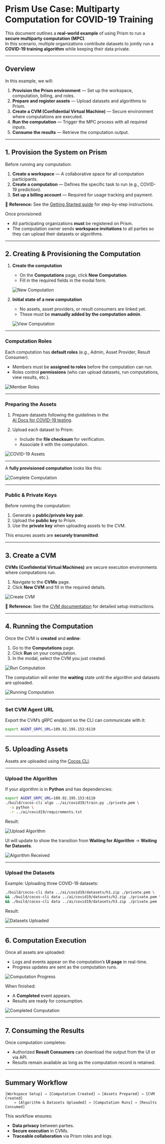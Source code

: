 # Prism Use Case: Multiparty Computation for COVID-19 Training

This document outlines a **real-world example** of using Prism to run a **secure multiparty computation (MPC)**.  
In this scenario, multiple organizations contribute datasets to jointly run a **COVID-19 training algorithm** while keeping their data private.

---

## Overview

In this example, we will:

1. **Provision the Prism environment** — Set up the workspace, computation, billing, and roles.
2. **Prepare and register assets** — Upload datasets and algorithms to Prism.
3. **Create a CVM (Confidential Virtual Machine)** — Secure environment where computations are executed.
4. **Run the computation** — Trigger the MPC process with all required inputs.
5. **Consume the results** — Retrieve the computation output.

---

## 1. Provision the System on Prism

Before running any computation:

1. **Create a workspace** — A collaborative space for all computation participants.
2. **Create a computation** — Defines the specific task to run (e.g., COVID-19 prediction).
3. **Set up a billing account** — Required for usage tracking and payment.

📖 **Reference:** See the [Getting Started guide](/docs/getting-started.md) for step-by-step instructions.

Once provisioned:

- All participating organizations **must** be registered on Prism.
- The computation owner sends **workspace invitations** to all parties so they can upload their datasets or algorithms.

---

## 2. Creating & Provisioning the Computation

1. **Create the computation**
   - On the **Computations** page, click **New Computation**.
   - Fill in the required fields in the modal form.

   ![New Computation](img/usecase/new_comp.png)

2. **Initial state of a new computation**
   - No assets, asset providers, or result consumers are linked yet.
   - These must be **manually added by the computation admin**.

   ![View Computation](img/usecase/view_comp.png)

---

### Computation Roles

Each computation has **default roles** (e.g., Admin, Asset Provider, Result Consumer).

- Members must be **assigned to roles** before the computation can run.
- Roles control **permissions** (who can upload datasets, run computations, view results, etc.).

![Member Roles](img/usecase/member_roles.png)

---

### Preparing the Assets

1. Prepare datasets following the guidelines in the  
   [AI Docs for COVID-19 testing](https://github.com/ultravioletrs/ai/tree/main/covid19#testing-with-cocos).

2. Upload each dataset to Prism:
   - Include the **file checksum** for verification.
   - Associate it with the computation.

![COVID-19 Assets](img/usecase/datasets.png)

---

A **fully provisioned computation** looks like this:

![Complete Computation](img/usecase/complete_computation.png)

---

### Public & Private Keys

Before running the computation:

1. Generate a **public/private key pair**.
2. Upload the **public key** to Prism.
3. Use the **private key** when uploading assets to the CVM.

This ensures assets are **securely transmitted**.

---

## 3. Create a CVM

**CVMs (Confidential Virtual Machines)** are secure execution environments where computations run.

1. Navigate to the **CVMs** page.
2. Click **New CVM** and fill in the required details.

![Create CVM](img/usecase/create_cvm.png)

📖 **Reference:** See the [CVM documentation](/docs/cvms.md) for detailed setup instructions.

---

## 4. Running the Computation

Once the CVM is **created** and **online**:

1. Go to the **Computations** page.
2. Click **Run** on your computation.
3. In the modal, select the CVM you just created.

![Run Computation](img/usecase/run_computation.png)

The computation will enter the **waiting** state until the algorithm and datasets are uploaded.

![Running Computation](img/usecase/running_computation.png)

---

### Set CVM Agent URL

Export the CVM’s gRPC endpoint so the CLI can communicate with it:

```bash
export AGENT_GRPC_URL=109.92.195.153:6110
```

---

## 5. Uploading Assets

Assets are uploaded using the [Cocos CLI](https://docs.cocos.ultraviolet.rs/cli).

---

### Upload the Algorithm

If your algorithm is in **Python** and has dependencies:

```bash
export AGENT_GRPC_URL=109.92.195.153:6110
./build/cocos-cli algo ../ai/covid19/train.py ./private.pem \
  -a python \
  -r ../ai/covid19/requirements.txt
```

Result:

![Upload Algorithm](img/usecase/upload_algo.png)

UI will update to show the transition from **Waiting for Algorithm** → **Waiting for Datasets**.

![Algorithm Received](img/usecase/algo_received.png)

---

### Upload the Datasets

Example: Uploading three COVID-19 datasets:

```bash
./build/cocos-cli data ../ai/covid19/datasets/h1.zip ./private.pem \
&& ./build/cocos-cli data ../ai/covid19/datasets/h2.zip ./private.pem \
&& ./build/cocos-cli data ../ai/covid19/datasets/h3.zip ./private.pem
```

Result:

![Datasets Uploaded](img/usecase/datasets_upload.png)

---

## 6. Computation Execution

Once all assets are uploaded:

- Logs and events appear on the computation’s **UI page** in real-time.
- Progress updates are sent as the computation runs.

![Computation Progress](img/usecase/computation_progress.png)

When finished:

- A **Completed** event appears.
- Results are ready for consumption.

![Completed Computation](img/usecase/completed_computation.png)

---

## 7. Consuming the Results

Once computation completes:

- Authorized **Result Consumers** can download the output from the UI or via API.
- Results remain available as long as the computation record is retained.

---

## Summary Workflow

```
[Workspace Setup] → [Computation Created] → [Assets Prepared] → [CVM Created]
    → [Algorithm & Datasets Uploaded] → [Computation Runs] → [Results Consumed]
```

This workflow ensures:

- **Data privacy** between parties.
- **Secure execution** in CVMs.
- **Traceable collaboration** via Prism roles and logs.
